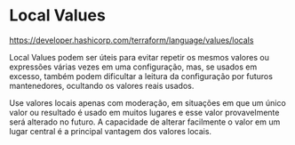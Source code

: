 # Local Values 

https://developer.hashicorp.com/terraform/language/values/locals


Local Values podem ser úteis para evitar repetir os mesmos valores ou expressões várias vezes em uma configuração, mas, se usados ​​em excesso, também podem dificultar a leitura da configuração por futuros mantenedores, ocultando os valores reais usados.

Use valores locais apenas com moderação, em situações em que um único valor ou resultado é usado em muitos lugares e esse valor provavelmente será alterado no futuro. A capacidade de alterar facilmente o valor em um lugar central é a principal vantagem dos valores locais.

